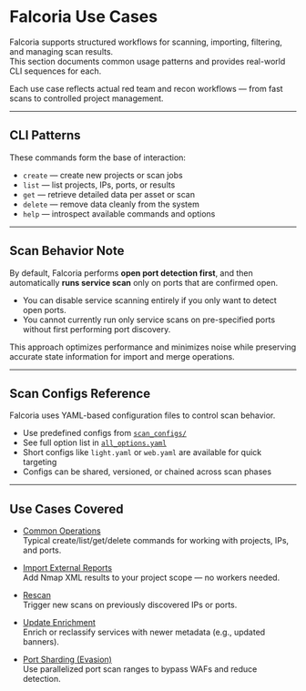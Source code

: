 # Falcoria Use Cases

Falcoria supports structured workflows for scanning, importing, filtering, and managing scan results.  
This section documents common usage patterns and provides real-world CLI sequences for each.

Each use case reflects actual red team and recon workflows — from fast scans to controlled project management.

---

## CLI Patterns

These commands form the base of interaction:

- `create` — create new projects or scan jobs
- `list` — list projects, IPs, ports, or results
- `get` — retrieve detailed data per asset or scan
- `delete` — remove data cleanly from the system
- `help` — introspect available commands and options

---

## Scan Behavior Note

By default, Falcoria performs **open port detection first**, and then automatically **runs service scan** only on ports that are confirmed open.

- You can disable service scanning entirely if you only want to detect open ports.
- You cannot currently run only service scans on pre-specified ports without first performing port discovery.

This approach optimizes performance and minimizes noise while preserving accurate state information for import and merge operations.

---

## Scan Configs Reference

Falcoria uses YAML-based configuration files to control scan behavior.

- Use predefined configs from [`scan_configs/`](https://github.com/Falcoria/falcli/tree/main/scan_configs)
- See full option list in [`all_options.yaml`](https://github.com/Falcoria/falcli/blob/main/scan_configs/all_options.yaml)
- Short configs like `light.yaml` or `web.yaml` are available for quick targeting
- Configs can be shared, versioned, or chained across scan phases

---

## Use Cases Covered

- [Common Operations](common-operations.md)  
  Typical create/list/get/delete commands for working with projects, IPs, and ports.

- [Import External Reports](import-external-reports.md)  
  Add Nmap XML results to your project scope — no workers needed.

- [Rescan](rescan.md)  
  Trigger new scans on previously discovered IPs or ports.

- [Update Enrichment](update-enrichment.md)  
  Enrich or reclassify services with newer metadata (e.g., updated banners).

- [Port Sharding (Evasion)](port-sharding.md)  
  Use parallelized port scan ranges to bypass WAFs and reduce detection.
